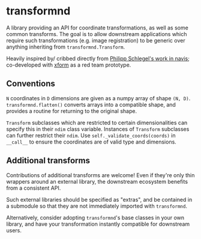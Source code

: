 # transformnd

A library providing an API for coordinate transformations,
as well as some common transforms.
The goal is to allow downstream applications which require such transformations
(e.g. image registration) to be generic over anything inheriting from `transformnd.Transform`.

Heavily inspired by/ cribbed directly from
[Philipp Schlegel's work in navis](https://github.com/schlegelp/navis/tree/master/navis/transforms);
co-developed with [xform](https://github.com/schlegelp/xform/) as a red team prototype.

## Conventions

`N` coordinates in `D` dimensions are given as a numpy array of shape `(N, D)`.
`transformnd.flatten()` converts arrays into a compatible shape,
and provides a routine for returning to the original shape.

`Transform` subclasses which are restricted to certain dimensionalities
can specify this in their `ndim` class variable.
Instances of `Transform` subclasses can further restrict their `ndim`.
Use `self._validate_coords(coords)` in `__call__` to ensure the coordinates
are of valid type and dimensions.

## Additional transforms

Contributions of additional transforms are welcome!
Even if they're only thin wrappers around an external library,
the downstream ecosystem benefits from a consistent API.

Such external libraries should be specified as "extras",
and be contained in a submodule so that they are not immediately imported
with `transformnd`.

Alternatively, consider adopting `transformnd`'s base classes in your own library,
and have your transformation instantly compatible for downstream users.
